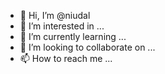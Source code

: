 - 👋 Hi, I’m @niudal
- 👀 I’m interested in ...
- 🌱 I’m currently learning ...
- 💞️ I’m looking to collaborate on ...
- 📫 How to reach me ...

<!---
niudal/niudal is a ✨ special ✨ repository because its `README.md` (this file) appears on your GitHub profile.
You can click the Preview link to take a look at your changes.
--->
